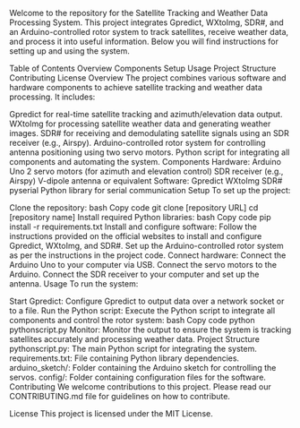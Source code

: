  <!-- Add an image if available -->

Welcome to the repository for the Satellite Tracking and Weather Data Processing System. This project integrates Gpredict, WXtoImg, SDR#, and an Arduino-controlled rotor system to track satellites, receive weather data, and process it into useful information. Below you will find instructions for setting up and using the system.

Table of Contents
Overview
Components
Setup
Usage
Project Structure
Contributing
License
Overview
The project combines various software and hardware components to achieve satellite tracking and weather data processing. It includes:

Gpredict for real-time satellite tracking and azimuth/elevation data output.
WXtoImg for processing satellite weather data and generating weather images.
SDR# for receiving and demodulating satellite signals using an SDR receiver (e.g., Airspy).
Arduino-controlled rotor system for controlling antenna positioning using two servo motors.
Python script for integrating all components and automating the system.
Components
Hardware:
Arduino Uno
2 servo motors (for azimuth and elevation control)
SDR receiver (e.g., Airspy)
V-dipole antenna or equivalent
Software:
Gpredict
WXtoImg
SDR#
pyserial Python library for serial communication
Setup
To set up the project:

Clone the repository:
bash
Copy code
git clone [repository URL]
cd [repository name]
Install required Python libraries:
bash
Copy code
pip install -r requirements.txt
Install and configure software:
Follow the instructions provided on the official websites to install and configure Gpredict, WXtoImg, and SDR#.
Set up the Arduino-controlled rotor system as per the instructions in the project code.
Connect hardware:
Connect the Arduino Uno to your computer via USB.
Connect the servo motors to the Arduino.
Connect the SDR receiver to your computer and set up the antenna.
Usage
To run the system:

Start Gpredict:
Configure Gpredict to output data over a network socket or to a file.
Run the Python script:
Execute the Python script to integrate all components and control the rotor system:
bash
Copy code
python pythonscript.py
Monitor:
Monitor the output to ensure the system is tracking satellites accurately and processing weather data.
Project Structure
pythonscript.py: The main Python script for integrating the system.
requirements.txt: File containing Python library dependencies.
arduino_sketch/: Folder containing the Arduino sketch for controlling the servos.
config/: Folder containing configuration files for the software.
Contributing
We welcome contributions to this project. Please read our CONTRIBUTING.md file for guidelines on how to contribute.

License
This project is licensed under the MIT License.

